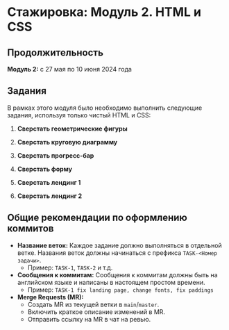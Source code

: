 # Стажировка: Модуль 2. HTML и CSS

## Продолжительность

**Модуль 2:** с 27 мая по 10 июня 2024 года

## Задания

В рамках этого модуля было необходимо выполнить следующие задания, используя только чистый HTML и CSS:

1. **Сверстать геометрические фигуры**

2. **Сверстать круговую диаграмму**

3. **Сверстать прогресс-бар**

4. **Сверстать форму**

5. **Сверстать лендинг 1**

6. **Сверстать лендинг 2**

## Общие рекомендации по оформлению коммитов

- **Название веток:** Каждое задание должно выполняться в отдельной ветке. Названия веток должны начинаться с префикса `TASK-<Номер задачи>`.
  - Пример: `TASK-1`, `TASK-2` и т.д.
- **Сообщения к коммитам:** Сообщения к коммитам должны быть на английском языке и написаны в настоящем простом времени.
  - Пример: `TASK-1 fix landing page, change fonts, fix paddings`
- **Merge Requests (MR):**
  - Создать MR из текущей ветки в `main`/`master`.
  - Включить краткое описание изменений в MR.
  - Отправить ссылку на MR в чат на ревью.
